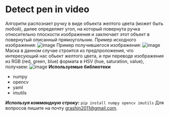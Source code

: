 # Detect pen in video


Алгоритм распознает ручку в виде объекта желтого цвета (может быть любой), далее определяет угол, на который повернута ручка относительно плоскости изображения и заключает этот объект в повернутый описанный прямоугольник.
Пример исходного изображения: ![image](/photos/yellow_2,jpg)
Пример получившегося изображения: ![image](/photos/pen_good_detect,png)
Маска в данном случае строится из предпроложения, что интересующий нас обьект желтого цвета, и при переводе изображения из RGB (red, green, blue) формата в HSV (hue, saturation, value), получаем: ![image](/photos/pen_detect_mask,png)
 **Используемые библиотеки**
* numpy 
* opencv
* yaml
* imutils

***Используя коммандную строку:***
`pip install numpy opencv imutils`
Для вопросов пишите на почту <grashin2011@gmail.com>.


